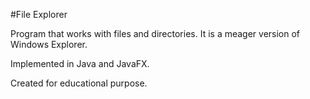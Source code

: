 #File Explorer

Program that works with files and directories. It is a meager version of Windows Explorer.

Implemented in Java and JavaFX.

Created for educational purpose.
